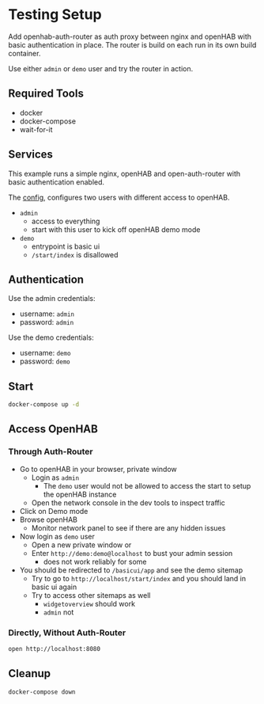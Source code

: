 # Testing Setup

Add openhab-auth-router as auth proxy between nginx and openHAB
with basic authentication in place. The router is build on each run in its own build container.

Use either `admin` or `demo` user and try the router in action.

## Required Tools

- docker
- docker-compose
- wait-for-it

## Services

This example runs a simple nginx, openHAB and open-auth-router
with basic authentication enabled.

The [config](./config.yaml), configures two users with different access to openHAB.

- `admin`
  - access to everything
  - start with this user to kick off openHAB demo mode
- `demo`
  - entrypoint is basic ui
  - `/start/index` is disallowed

## Authentication

Use the admin credentials:

- username: `admin`
- password: `admin`

Use the demo credentials:

- username: `demo`
- password: `demo`

## Start

```sh
docker-compose up -d
```

## Access OpenHAB

### Through Auth-Router

- Go to openHAB in your browser, private window
  - Login as `admin`
    - The `demo` user would not be allowed to access the start
      to setup the openHAB instance
  - Open the network console in the dev tools to inspect traffic
- Click on Demo mode
- Browse openHAB
  - Monitor network panel to see if there are any hidden issues
- Now login as `demo` user
  - Open a new private window or
  - Enter `http://demo:demo@localhost` to bust your admin session
    - does not work reliably for some
- You should be redirected to `/basicui/app` and see the demo sitemap
  - Try to go to `http://localhost/start/index`
    and you should land in basic ui again
  - Try to access other sitemaps as well
    - `widgetoverview` should work
    - `admin` not

### Directly, Without Auth-Router

```sh
open http://localhost:8080
```

## Cleanup

```sh
docker-compose down
```
